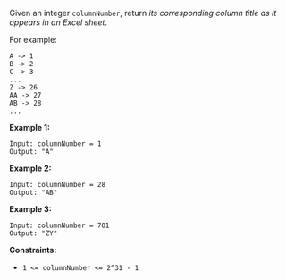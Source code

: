 Given an integer `columnNumber`, return _its corresponding column title as it appears in an Excel sheet_.

For example:

```
A -> 1
B -> 2
C -> 3
...
Z -> 26
AA -> 27
AB -> 28
...
```

**Example 1:**

```
Input: columnNumber = 1
Output: "A"
```

**Example 2:**

```
Input: columnNumber = 28
Output: "AB"
```

**Example 3:**

```
Input: columnNumber = 701
Output: "ZY"
```

**Constraints:**

- `1 <= columnNumber <= 2^31 - 1`
